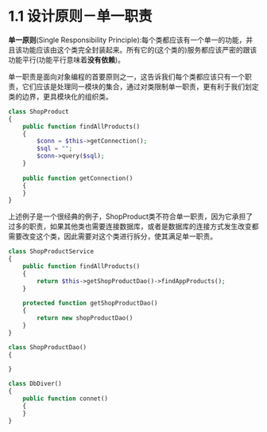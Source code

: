 # 1.1 设计原则－单一职责

**单一原则**(Single Responsibility Principle):每个类都应该有一个单一的功能，并且该功能应该由这个类完全封装起来。所有它的(这个类的)服务都应该严密的跟该功能平行(功能平行意味着**没有依赖**)。

单一职责是面向对象编程的首要原则之一，这告诉我们每个类都应该只有一个职责，它们应该是处理同一模块的集合，通过对类限制单一职责，更有利于我们划定类的边界，更具模块化的组织类。

```php
class ShopProduct 
{
    public function findAllProducts()
    {
        $conn = $this->getConnection();
        $sql = "";
        $conn->query($sql);
    }
    
    public function getConnection() 
    {
    }
}
```
上述例子是一个很经典的例子，ShopProduct类不符合单一职责，因为它承担了过多的职责，如果其他类也需要连接数据库，或者是数据库的连接方式发生改变都需要改变这个类，因此需要对这个类进行拆分，使其满足单一职责。

```php
class ShopProductService
{
    public function findAllProducts()
    {
        return $this->getShopProductDao()->findAppProducts();
    }
    
    protected function getShopProductDao()
    {
        return new shopProductDao()
    }
}

class ShopProductDao()
{
    
}

class DbDiver()
{
    public function connet()
    {
    }
}
```



